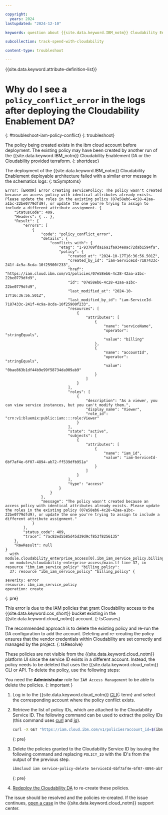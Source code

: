 ```yaml
---

copyright:
  years: 2024
lastupdated: "2024-12-10"

keywords: question about {{site.data.keyword.IBM_notm}} Cloudability Enablement

subcollection: track-spend-with-cloudability

content-type: troubleshoot

---
```


{{site.data.keyword.attribute-definition-list}}

# Why do I see a `policy_conflict_error` in the logs after deploying the Cloudability Enablement DA?
{: #troubleshoot-iam-policy-conflict}
{: troubleshoot}

The policy being created exists in the ibm cloud account before deployment. The existing policy may have been created by another run of the {{site.data.keyword.IBM_notm}} Cloudability Enablement DA or the Cloudability provided terraform.
{: shortdesc}

The deployment of the {{site.data.keyword.IBM_notm}} Cloudability Enablement deployable architecture failed with a similar error message in the schematics logs:
{: tsSymptoms}

```log
Error: [ERROR] Error creating servicePolicy: The policy wasn't created because an access policy with identical attributes already exists. Please update the roles in the existing policy (07e58eb6-4c28-42aa-a1bc-22be0779dfd9), or update the one you're trying to assign to include a different attribute assignment. {
    "StatusCode": 409,
    "Headers": { .. },
    "Result": {
        "errors": [
            {
                "code": "policy_conflict_error",
                "details": {
                    "conflicts_with": {
                        "etag": "1-93709fda16a1fa934e8ac72dab1594fa",
                        "policy": {
                            "created_at": "2024-10-17T16:36:56.501Z",
                            "created_by_id": "iam-ServiceId-7187433c-241f-4c9a-8cda-10f25900f233",
                            "href": "https://iam.cloud.ibm.com/v1/policies/07e58eb6-4c28-42aa-a1bc-22be0779dfd9",
                            "id": "07e58eb6-4c28-42aa-a1bc-22be0779dfd9",
                            "last_modified_at": "2024-10-17T16:36:56.501Z",
                            "last_modified_by_id": "iam-ServiceId-7187433c-241f-4c9a-8cda-10f25900f233",
                            "resources": [
                                {
                                    "attributes": [
                                        {
                                            "name": "serviceName",
                                            "operator": "stringEquals",
                                            "value": "billing"
                                        },
                                        {
                                            "name": "accountId",
                                            "operator": "stringEquals",
                                            "value": "0bae863b1df44b9e99f58734da909ab9"
                                        }
                                    ]
                                }
                            ],
                            "roles": [
                                {
                                    "description": "As a viewer, you can view service instances, but you can't modify them.",
                                    "display_name": "Viewer",
                                    "role_id": "crn:v1:bluemix:public:iam::::role:Viewer"
                                }
                            ],
                            "state": "active",
                            "subjects": [
                                {
                                    "attributes": [
                                        {
                                            "name": "iam_id",
                                            "value": "iam-ServiceId-6bf7af4e-6f07-4894-ab72-ff539dfb951a"
                                        }
                                    ]
                                }
                            ],
                            "type": "access"
                        }
                    }
                },
                "message": "The policy wasn't created because an access policy with identical attributes already exists. Please update the roles in the existing policy (07e58eb6-4c28-42aa-a1bc-22be0779dfd9), or update the one you're trying to assign to include a different attribute assignment."
            }
        ],
        "status_code": 409,
        "trace": "7ac82ed5585d45d39d9cf853f8256135"
    },
    "RawResult": null
}
  with module.cloudability_enterprise_access[0].ibm_iam_service_policy.billing_policy[0],
  on modules/cloudability-enterprise-access/main.tf line 37, in resource "ibm_iam_service_policy" "billing_policy":
  37: resource "ibm_iam_service_policy" "billing_policy" {

severity: error
resource: ibm_iam_service_policy
operation: create
```
{: pre}

This error is due to the IAM policies that grant Cloudability access to the {{site.data.keyword.cos_short}} bucket existing in the {{site.data.keyword.cloud_notm}} account.
{: tsCauses}

The recommended approach is to delete the existing policy and re-run the DA configuration to add the account. Deleting and re-creating the policy ensures that the vendor credentials within Cloudability are set correctly and managed by the project.
{: tsResolve}

These policies are not visible from the {{site.data.keyword.cloud_notm}} platform UI since the service ID exists in a different account. Instead, the policy needs to be deleted that uses the {{site.data.keyword.cloud_notm}} CLI or API. To delete the policy, use the following steps:

You need the **Administrator** role for `IAM Access Management` to be able to delete the policies.
{: important }

1. Log in to the {{site.data.keyword.cloud_notm}} [CLI](#x2051424){: term} and select the corresponding account where the policy conflict exists.
2. Retrieve the list of policy IDs, which are attached to the Cloudability Service ID. The following command can be used to extract the policy IDs (this command uses [curl](https://curl.se/) and [jq](https://github.com/jqlang/jq)).

    ```bash
    curl -X GET "https://iam.cloud.ibm.com/v1/policies?account_id=$(ibmcloud account show -o JSON | jq -r '.account_id')" -H "Authorization:$(ibmcloud iam oauth-tokens -o JSON | jq -r '.iam_token')" -H 'Content-Type: application/json' | jq '.policies[] | select(.subjects[].attributes[].value == "iam-ServiceId-6bf7af4e-6f07-4894-ab72-ff539dfb951a") | .id'
    ```
    {: pre}

3. Delete the policies granted to the Cloudability Service ID by issuing the following command and replacing `POLICY_ID` with the ID's from the output of the previous step.

    ```bash
    ibmcloud iam service-policy-delete ServiceId-6bf7af4e-6f07-4894-ab72-ff539dfb951a POLICY_ID
    ```
    {: pre}

4. [Redeploy the Cloudability DA](/docs/secure-enterprise?topic=secure-enterprise-deploy-project&interface=ui#deploy-config-copy) to re-create these policies.

The issue should be resolved and the policies re-created. If the issue continues, [open a case](/docs/track-spend-with-cloudability?topic=track-spend-with-cloudability-help-and-support) in the {{site.data.keyword.cloud_notm}} support center.
